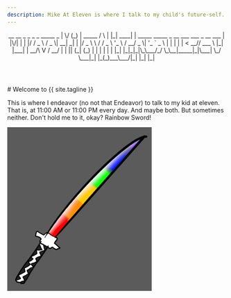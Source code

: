```yaml
---
description: Mike At Eleven is where I talk to my child's future-self.
---
```

<header>
 __  __ _ _           _   _   _____ _                                           
|  \/  (_) | _____   / \ | |_| ____| | _____   _____ _ __    ___ ___  _ __ ___  
| |\/| | | |/ / _ \ / _ \| __|  _| | |/ _ \ \ / / _ \ '_ \  / __/ _ \| '_ ` _ \ 
| |  | | |   <  __// ___ \ |_| |___| |  __/\ V /  __/ | | || (_| (_) | | | | | |
|_|  |_|_|_|\_\___/_/   \_\__|_____|_|\___| \_/ \___|_| |_(_)___\___/|_| |_| |_|
                                                                                
</header>                                           
# Welcome to {{ site.tagline }}

This is where I endeavor (no not that Endeavor) to talk to my kid at eleven.
That is, at 11:00 AM or 11:00 PM every day. And maybe both. But sometimes
neither. Don't hold me to it, okay? Rainbow Sword!

![Rainbow Sword](/assets/images/rainbow-sword.jpg)
